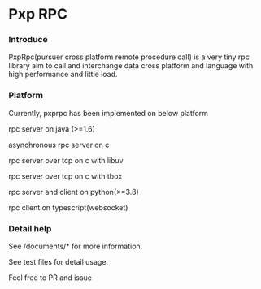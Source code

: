 # Pxp RPC 

### Introduce

PxpRpc(pursuer cross platform remote procedure call) is a very tiny rpc library aim to call and interchange data cross platform and language with high performance and little load.


### Platform

Currently, pxprpc has been implemented on below platform

rpc server on java (>=1.6)

asynchronous rpc server on c

rpc server over tcp on c with libuv

rpc server over tcp on c with tbox

rpc server and client on python(>=3.8)

rpc client on typescript(websocket)


### Detail help
See /documents/* for more information.

See test files for detail usage.

Feel free to PR and issue

